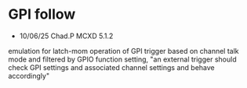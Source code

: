 # GPI follow

- 10/06/25 Chad.P MCXD 5.1.2

emulation for latch-mom operation of GPI trigger based on channel talk mode and filtered by GPIO function setting, "an external trigger should check GPI settings and associated channel settings and behave accordingly"
